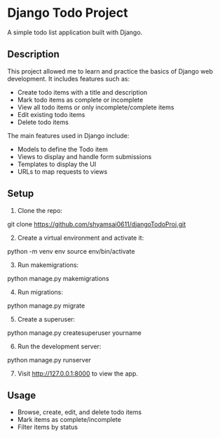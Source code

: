# Django Todo Project

A simple todo list application built with Django.

## Description

This project allowed me to learn and practice the basics of Django web development. It includes features such as:

- Create todo items with a title and description
- Mark todo items as complete or incomplete
- View all todo items or only incomplete/complete items
- Edit existing todo items
- Delete todo items

The main features used in Django include:

- Models to define the Todo item
- Views to display and handle form submissions
- Templates to display the UI
- URLs to map requests to views

## Setup

1. Clone the repo:
   
git clone https://github.com/shyamsai0611/djangoTodoProj.git


2. Create a virtual environment and activate it:
   
python -m venv env
source env/bin/activate


3. Run makemigrations:
   
python manage.py makemigrations


4. Run migrations:
   
python manage.py migrate


5. Create a superuser:
   
python manage.py createsuperuser yourname


6. Run the development server:
    
python manage.py runserver


7. Visit http://127.0.0.1:8000 to view the app.

## Usage

- Browse, create, edit, and delete todo items
- Mark items as complete/incomplete
- Filter items by status
